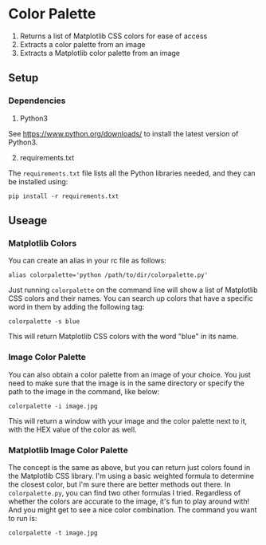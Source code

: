 # Color Palette
1. Returns a list of Matplotlib CSS colors for ease of access
2. Extracts a color palette from an image
3. Extracts a Matplotlib color palette from an image

## Setup
### Dependencies
1. Python3

See https://www.python.org/downloads/ to install the latest version of Python3.

2. requirements.txt

The `requirements.txt` file lists all the Python libraries needed, and they can be installed using:

```
pip install -r requirements.txt
```

## Useage
### Matplotlib Colors
You can create an alias in your rc file as follows:

```
alias colorpalette='python /path/to/dir/colorpalette.py'
```

Just running `colorpalette` on the command line will show a list of Matplotlib CSS colors and their names. You can search up colors that have a specific word in them by adding the following tag:

```
colorpalette -s blue
```

This will return Matplotlib CSS colors with the word "blue" in its name. 

### Image Color Palette
You can also obtain a color palette from an image of your choice. You just need to make sure that the image is in the same directory or specify the path to the image in the command, like below:

```
colorpalette -i image.jpg
```

This will return a window with your image and the color palette next to it, with the HEX value of the color as well.

### Matplotlib Image Color Palette
The concept is the same as above, but you can return just colors found in the Matplotlib CSS library. I'm using a basic weighted formula to determine the closest color, but I'm sure there are better methods out there. In `colorpalette.py`, you can find two other formulas I tried. Regardless of whether the colors are accurate to the image, it's fun to play around with! And you might get to see a nice color combination. The command you want to run is:

```
colorpalette -t image.jpg
```
